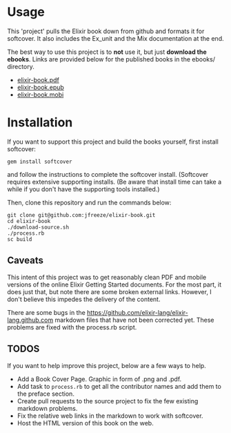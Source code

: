 # Usage

This 'project' pulls the Elixir book down from github and formats it for softcover.
It also includes the Ex\_unit and the Mix documentation at the end.

The best way to use this project is to __not__ use it, but just __download the ebooks__. Links are provided below for the published books in the ebooks/ directory.

* [elixir-book.pdf](https://github.com/jfreeze/elixir-book/raw/master/ebooks/elixir-book.pdf)
* [elixir-book.epub](https://github.com/jfreeze/elixir-book/raw/master/ebooks/elixir-book.epub)
* [elixir-book.mobi](https://github.com/jfreeze/elixir-book/raw/master/ebooks/elixir-book.mobi)

# Installation

If you want to support this project and build the books yourself, first install softcover:

    gem install softcover

and follow the instructions to complete the softcover install.
(Softcover requires extensive supporting installs.
(Be aware that install time can take a while if you don't have the supporting tools installed.)

Then, clone this repository and run the commands below:

    git clone git@github.com:jfreeze/elixir-book.git
    cd elixir-book
    ./download-source.sh
    ./process.rb
    sc build


## Caveats

This intent of this project was to get reasonably clean PDF and mobile versions of the online Elixir Getting Started documents.
For the most part, it does just that, but note there are some broken external links.
However, I don't believe this impedes the delivery of the content.

There are some bugs in the https://github.com/elixir-lang/elixir-lang.github.com markdown files that have not been corrected yet. These problems are fixed with the process.rb script.

## TODOS

If you want to help improve this project, below are a few ways to help.

* Add a Book Cover Page. Graphic in form of .png and .pdf.
* Add task to `process.rb` to get all the contributor names and add them to the preface section.
* Create pull requests to the source project to fix the few existing markdown problems.
* Fix the relative web links in the markdown to work with softcover.
* Host the HTML version of this book on the web.


